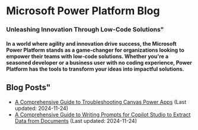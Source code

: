 # Microsoft Power Platform Blog
### Unleashing Innovation Through Low-Code Solutions"
#### In a world where agility and innovation drive success, the Microsoft Power Platform stands as a game-changer for organizations looking to empower their teams with low-code solutions. Whether you're a seasoned developer or a business user with no coding experience, Power Platform has the tools to transform your ideas into impactful solutions.
          
  ## Blog Posts" 
- [A Comprehensive Guide to Troubleshooting Canvas Power Apps](posts/AComprehensiveGuidetoTroubleshootingCanvasPowerApps.md) (Last updated: 2024-11-24)
- [A Comprehensive Guide to Writing Prompts for Copilot Studio to Extract Data from Documents](posts/PromptingForCopilotStudio.md) (Last updated: 2024-11-24)
